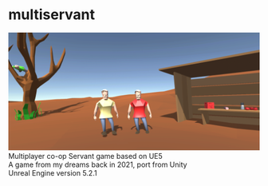 # multiservant
![hello](/Art/hello.png)
Multiplayer co-op Servant game based on UE5\
A game from my dreams back in 2021, port from Unity\
Unreal Engine version 5.2.1
